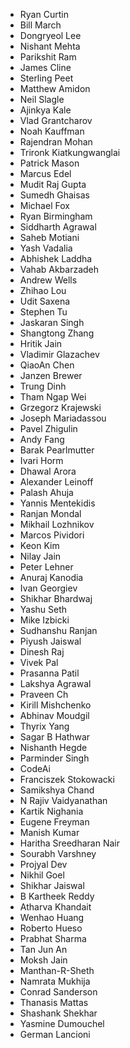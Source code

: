  - Ryan Curtin
 - Bill March
 - Dongryeol Lee
 - Nishant Mehta
 - Parikshit Ram
 - James Cline
 - Sterling Peet
 - Matthew Amidon
 - Neil Slagle
 - Ajinkya Kale
 - Vlad Grantcharov
 - Noah Kauffman
 - Rajendran Mohan
 - Trironk Kiatkungwanglai
 - Patrick Mason
 - Marcus Edel
 - Mudit Raj Gupta
 - Sumedh Ghaisas
 - Michael Fox
 - Ryan Birmingham
 - Siddharth Agrawal
 - Saheb Motiani
 - Yash Vadalia
 - Abhishek Laddha
 - Vahab Akbarzadeh
 - Andrew Wells
 - Zhihao Lou
 - Udit Saxena
 - Stephen Tu
 - Jaskaran Singh
 - Shangtong Zhang
 - Hritik Jain
 - Vladimir Glazachev
 - QiaoAn Chen
 - Janzen Brewer
 - Trung Dinh
 - Tham Ngap Wei
 - Grzegorz Krajewski
 - Joseph Mariadassou
 - Pavel Zhigulin
 - Andy Fang
 - Barak Pearlmutter
 - Ivari Horm
 - Dhawal Arora
 - Alexander Leinoff
 - Palash Ahuja
 - Yannis Mentekidis
 - Ranjan Mondal
 - Mikhail Lozhnikov
 - Marcos Pividori
 - Keon Kim
 - Nilay Jain
 - Peter Lehner
 - Anuraj Kanodia
 - Ivan Georgiev
 - Shikhar Bhardwaj
 - Yashu Seth
 - Mike Izbicki
 - Sudhanshu Ranjan
 - Piyush Jaiswal
 - Dinesh Raj
 - Vivek Pal
 - Prasanna Patil
 - Lakshya Agrawal
 - Praveen Ch
 - Kirill Mishchenko
 - Abhinav Moudgil
 - Thyrix Yang
 - Sagar B Hathwar
 - Nishanth Hegde
 - Parminder Singh
 - CodeAi
 - Franciszek Stokowacki
 - Samikshya Chand
 - N Rajiv Vaidyanathan
 - Kartik Nighania
 - Eugene Freyman
 - Manish Kumar
 - Haritha Sreedharan Nair
 - Sourabh Varshney
 - Projyal Dev
 - Nikhil Goel
 - Shikhar Jaiswal
 - B Kartheek Reddy
 - Atharva Khandait
 - Wenhao Huang
 - Roberto Hueso
 - Prabhat Sharma
 - Tan Jun An
 - Moksh Jain
 - Manthan-R-Sheth
 - Namrata Mukhija
 - Conrad Sanderson
 - Thanasis Mattas
 - Shashank Shekhar
 - Yasmine Dumouchel
 - German Lancioni
